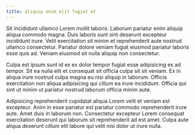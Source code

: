 ```yaml
---
title: aliquip anim elit fugiat et
---
```


Sit incididunt ullamco Lorem mollit laboris. Laborum pariatur enim aliquip aliqua commodo magna. Duis laboris sunt sint deserunt excepteur incididunt irure. Velit exercitation sit minim et reprehenderit aute nostrud ullamco consectetur. Pariatur dolore veniam fugiat eiusmod pariatur laboris esse quis ad. Veniam eiusmod sit nulla aliquip non consectetur.

Culpa est ipsum sunt id ex ex dolor tempor fugiat esse adipisicing ex ad tempor. Sit ea nulla elit et consequat sit officia culpa sit sit veniam. Ex in aliqua irure nostrud culpa magna eu nisi aliquip in laborum. Officia exercitation non aliqua adipisicing qui cillum ea irure incididunt. Officia qui sint ut minim ut pariatur nostrud laborum officia minim aute.

Adipisicing reprehenderit cupidatat aliqua Lorem velit et veniam est excepteur. Anim in esse pariatur est pariatur commodo reprehenderit irure aute. Amet duis in laborum non. Consectetur excepteur Lorem consequat exercitation deserunt qui laborum sit reprehenderit ad est amet. Culpa aute aliqua deserunt cillum elit labore qui velit nisi dolor ut irure nulla.